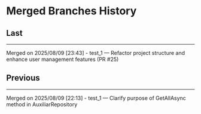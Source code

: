 # Merged Branches History

## Last
---------------------------
Merged on 2025/08/09
[23:43] - test_1 — Refactor project structure and enhance user management features (PR #25)

## Previous
---------------------------
Merged on 2025/08/09
[22:13] - test_1 — Clarify purpose of GetAllAsync method in AuxiliarRepository
